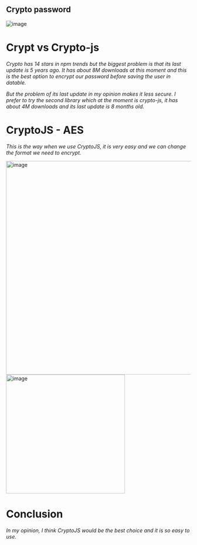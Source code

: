 ## Crypto password
![image](https://user-images.githubusercontent.com/73659203/161537732-0c0952e1-7253-4dab-a825-d2390a22add4.png)

# Crypt vs Crypto-js
_Crypto has 14 stars in npm trends but the biggest problem is that its last update is 5 years ago. It has about 8M downloads at this moment and this is the best option to encrypt our password before saving the user in datable._

_But the problem of its last update in my opinion makes it less secure. I prefer to try the second library which at the moment is crypto-js, it has about 4M downloads and its last update is 8 months old._

# CryptoJS - AES
_This is the way when we use CryptoJS, it is very easy and we can change the format we need to encrypt._

<img width="582" alt="image" src="https://user-images.githubusercontent.com/73659203/161537805-ea7d7c57-5a4f-46b5-9ff6-015b6b4d0c0b.png">

<img width="324" alt="image" src="https://user-images.githubusercontent.com/73659203/161537929-0dc38040-346e-4e5e-bc66-4cde035758a9.png">

# Conclusion
_In my opinion, I think CryptoJS would be the best choice and it is so easy to use._
